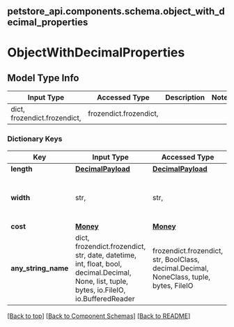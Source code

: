 <a name="top"></a>
## petstore_api.components.schema.object_with_decimal_properties
# ObjectWithDecimalProperties

## Model Type Info
Input Type | Accessed Type | Description | Notes
------------ | ------------- | ------------- | -------------
dict, frozendict.frozendict,  | frozendict.frozendict,  |  |

### Dictionary Keys
Key | Input Type | Accessed Type | Description | Notes
------------ | ------------- | ------------- | ------------- | -------------
**length** | [**DecimalPayload**](DecimalPayload.md) | [**DecimalPayload**](DecimalPayload.md) |  | [optional]
**width** | str,  | str,  |  | [optional] value must be numeric and storable in decimal.Decimal
**cost** | [**Money**](Money.md) | [**Money**](Money.md) |  | [optional]
**any_string_name** | dict, frozendict.frozendict, str, date, datetime, int, float, bool, decimal.Decimal, None, list, tuple, bytes, io.FileIO, io.BufferedReader | frozendict.frozendict, str, BoolClass, decimal.Decimal, NoneClass, tuple, bytes, FileIO | any string name can be used but the value must be the correct type | [optional]

[[Back to top]](#top) [[Back to Component Schemas]](../../../README.md#Component-Schemas) [[Back to README]](../../../README.md)
